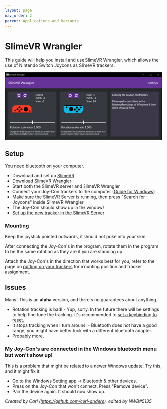 ```yaml
---
layout: page
nav_order: 2
parent: Applications and Variants
---
```


# SlimeVR Wrangler

This guide will help you install and use SlimeVR Wrangler, which allows the use of Nintendo Switch Joycons as SlimeVR trackers.

![Screenshot of the app running and tracking a single Joy-Con](../assets/img/SlimeVR_Wrangler.png)

## Setup
You need bluetooth on your computer.
* Download and set up [SlimeVR](../server-setup/initial-setup.md)
* Download [SlimeVR Wrangler](https://github.com/carl-anders/slimevr-wrangler/releases/latest/download/slimevr-wrangler.exe)
* Start both the SlimeVR server and SlimeVR Wrangler 
* Connect your Joy-Con trackers to the computer ([Guide for Windows](https://www.digitaltrends.com/gaming/how-to-connect-a-nintendo-switch-controller-to-a-pc/))
* Make sure the SlimeVR Server is running, then press "Search for Joycons" inside SlimeVR Wrangler
* The Joy-Con should show up in the window!
* [Set up the new tracker in the SlimeVR Server](../server-setup/connecting-trackers.md)

### Mounting

Keep the joystick pointed outwards, it should not poke into your skin.

After connecting the Joy-Con's in the program, rotate them in the program to be the same rotation as they are if you are standing up.

Attach the Joy-Con's in the direction that works best for you, refer to the page on [putting on your trackers](../server-setup/putting-on-trackers.md) for mounting position and tracker assignment.

## Issues

Many! This is an **alpha** version, and there's no guarantees about anything.

* Rotation tracking is bad! - Yup, sorry. In the future there will be settings to help fine tune the tracking. It's recommended to [set a keybinding to reset.](../server-setup/setting-reset-bindings.md)
* It stops tracking when I turn around! - Bluetooth does not have a good range, you might have better luck with a different bluetooth adapter.
* Probably more.

### My Joy-Con's are connected in the Windows bluetooth menu but won't show up!

This is a problem that might be related to a newer Windows update. Try this, and it might fix it:
* Go to the Windows Setting app -> Bluetooth & other devices.
* Press on the Joy-Con that won't connect. Press "Remove device".
* Pair the device again. It should now show up.


*Created by Carl (<https://github.com/carl-anders>), edited by NWB#5135*